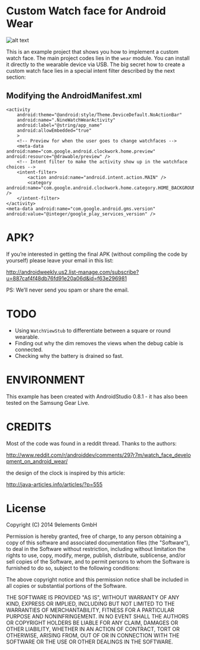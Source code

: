 # Custom Watch face for Android Wear

![alt text](https://raw.githubusercontent.com/9elements/9elements-One-for-Android-Wear/master/9elements-one-blog.jpg "Custom Watch Face - 9elements One")

This is an example project that shows you how to implement a custom watch face.
The main project codes lies in the `wear` module. You can install it directly to the wearable device via USB.
The big secret how to create a custom watch face lies in a special intent filter described by the next section:

## Modifying the AndroidManifest.xml

```
<activity
    android:theme="@android:style/Theme.DeviceDefault.NoActionBar"
    android:name=".NineWatchWearActivity"
    android:label="@string/app_name"
    android:allowEmbedded="true"
    >
    <!-- Preview for when the user goes to change watchfaces -->
    <meta-data android:name="com.google.android.clockwork.home.preview" android:resource="@drawable/preview" />
    <!-- Intent filter to make the activity show up in the watchface choices -->
    <intent-filter>
        <action android:name="android.intent.action.MAIN" />
        <category android:name="com.google.android.clockwork.home.category.HOME_BACKGROUND" />
    </intent-filter>
</activity>
<meta-data android:name="com.google.android.gms.version" android:value="@integer/google_play_services_version" />
```

# APK?

If you’re interested in getting the final APK (without compiling the code by yourself) please leave your email in this list:

http://androidweekly.us2.list-manage.com/subscribe?u=887caf4f48db76fd91e20a06d&id=f63e296981

PS: We’ll never send you spam or share the email.

# TODO

* Using `WatchViewStub` to differentiate between a square or round wearable.
* Finding out why the dim removes the views when the debug cable is connected.
* Checking why the battery is drained so fast.

# ENVIRONMENT

This example has been created with AndroidStudio 0.8.1 - it has also been tested on the Samsung Gear Live.

# CREDITS

Most of the code was found in a reddit thread. Thanks to the authors:

http://www.reddit.com/r/androiddev/comments/297r7m/watch_face_development_on_android_wear/

the design of the clock is inspired by this article:

http://java-articles.info/articles/?p=555

# License

Copyright (C) 2014 9elements GmbH

Permission is hereby granted, free of charge, to any person obtaining a copy of
this software and associated documentation files (the "Software"), to deal in
the Software without restriction, including without limitation the rights to
use, copy, modify, merge, publish, distribute, sublicense, and/or sell copies
of the Software, and to permit persons to whom the Software is furnished to do
so, subject to the following conditions:

The above copyright notice and this permission notice shall be included in all
copies or substantial portions of the Software.

THE SOFTWARE IS PROVIDED "AS IS", WITHOUT WARRANTY OF ANY KIND, EXPRESS OR
IMPLIED, INCLUDING BUT NOT LIMITED TO THE WARRANTIES OF MERCHANTABILITY,
FITNESS FOR A PARTICULAR PURPOSE AND NONINFRINGEMENT. IN NO EVENT SHALL THE
AUTHORS OR COPYRIGHT HOLDERS BE LIABLE FOR ANY CLAIM, DAMAGES OR OTHER
LIABILITY, WHETHER IN AN ACTION OF CONTRACT, TORT OR OTHERWISE, ARISING FROM,
OUT OF OR IN CONNECTION WITH THE SOFTWARE OR THE USE OR OTHER DEALINGS IN THE
SOFTWARE.
